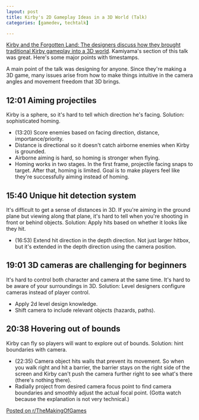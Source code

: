 ```yaml
---
layout: post
title: Kirby's 2D Gameplay Ideas in a 3D World (Talk)
categories: [gamedev, techtalk]

---
```


[Kirby and the Forgotten Land: The designers discuss how they brought
traditional Kirby gameplay into a 3D
world](https://www.youtube.com/watch?v=cWdt07ncRxU). Kamiyama's section of this
talk was great. Here's some major points with timestamps.

A main point of the talk was designing for anyone. Since they're making a 3D game, many issues arise from how to make things intuitive in the camera angles and movement freedom that 3D brings.

## 12:01 Aiming projectiles
Kirby is a sphere, so it's hard to tell which direction he's facing. Solution: sophisticated homing.

* (13:20) Score enemies based on facing direction, distance, importance/priority.
* Distance is directional so it doesn't catch airborne enemies when Kirby is grounded.
* Airborne aiming is hard, so homing is stronger when flying.
* Homing works in two stages. In the first frame, projectile facing snaps to target. After that, homing is limited. Goal is to make players feel like they're successfully aiming instead of homing.

## 15:40 Unique hit detection system
It's difficult to get a sense of distances in 3D. If you're aiming in the ground plane but viewing along that plane, it's hard to tell when you're shooting in front or behind objects. Solution: Apply hits based on whether it looks like they hit.

* (16:53) Extend hit direction in the depth direction. Not just larger hitbox, but it's extended in the depth direction using the camera position.

## 19:01 3D cameras are challenging for beginners
It's hard to control both character and camera at the same time. It's hard to be aware of your surroundings in 3D. Solution: Level designers configure cameras instead of player control.

* Apply 2d level design knowledge.
* Shift camera to include relevant objects (hazards, paths).

## 20:38 Hovering out of bounds
Kirby can fly so players will want to explore out of bounds. Solution: hint boundaries with camera.

* (22:35) Camera object hits walls that prevent its movement. So when you walk right and hit a barrier, the barrier stays on the right side of the screen and Kirby can't push the camera further right to see what's there (there's nothing there).
* Radially project from desired camera focus point to find camera boundaries and smoothly adjust the actual focal point. (Gotta watch because the explanation is not very technical.)


[Posted on r/TheMakingOfGames](https://www.reddit.com/r/TheMakingOfGames/comments/12pnwol/kirby_and_the_forgotten_land_the_designers/)
